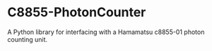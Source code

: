 # C8855-PhotonCounter
A Python library for interfacing with a Hamamatsu c8855-01 photon counting unit.
